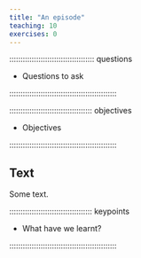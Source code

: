 ```yaml
---
title: "An episode"
teaching: 10
exercises: 0 
---
```


:::::::::::::::::::::::::::::::::::::: questions 

- Questions to ask

::::::::::::::::::::::::::::::::::::::::::::::::

::::::::::::::::::::::::::::::::::::: objectives

- Objectives

::::::::::::::::::::::::::::::::::::::::::::::::

## Text

Some text.

::::::::::::::::::::::::::::::::::::: keypoints 

- What have we learnt?

::::::::::::::::::::::::::::::::::::::::::::::::

[r-markdown]: https://rmarkdown.rstudio.com/
